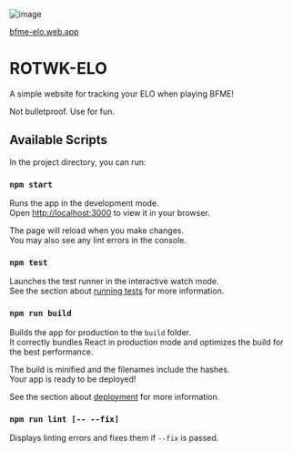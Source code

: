 ![image](https://user-images.githubusercontent.com/32943174/163725789-f6b6e80f-623e-45bb-9365-9a979a8eab1d.png)

[bfme-elo.web.app](https://bfme-elo.web.app/)

# ROTWK-ELO

A simple website for tracking your ELO when playing BFME!

Not bulletproof. Use for fun.

## Available Scripts

In the project directory, you can run:

### `npm start`

Runs the app in the development mode.\
Open [http://localhost:3000](http://localhost:3000) to view it in your browser.

The page will reload when you make changes.\
You may also see any lint errors in the console.

### `npm test`

Launches the test runner in the interactive watch mode.\
See the section about [running tests](https://facebook.github.io/create-react-app/docs/running-tests) for more information.

### `npm run build`

Builds the app for production to the `build` folder.\
It correctly bundles React in production mode and optimizes the build for the best performance.

The build is minified and the filenames include the hashes.\
Your app is ready to be deployed!

See the section about [deployment](https://facebook.github.io/create-react-app/docs/deployment) for more information.

### `npm run lint [-- --fix]`

Displays linting errors and fixes them if `--fix` is passed.
